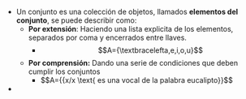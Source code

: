 - Un conjunto es una colección de objetos, llamados **elementos del conjunto**, se puede describir como:
	- **Por extensión**: Haciendo una lista explicita de los elementos, separados por coma y encerrados entre llaves.
		- $$A={\textbracelefta,e,i,o,u}$$
	- **Por comprensión:** Dando una serie de condiciones que deben cumplir los conjuntos
		- $$A={{x/x \text{ es una vocal de la palabra eucalipto}}$$
-